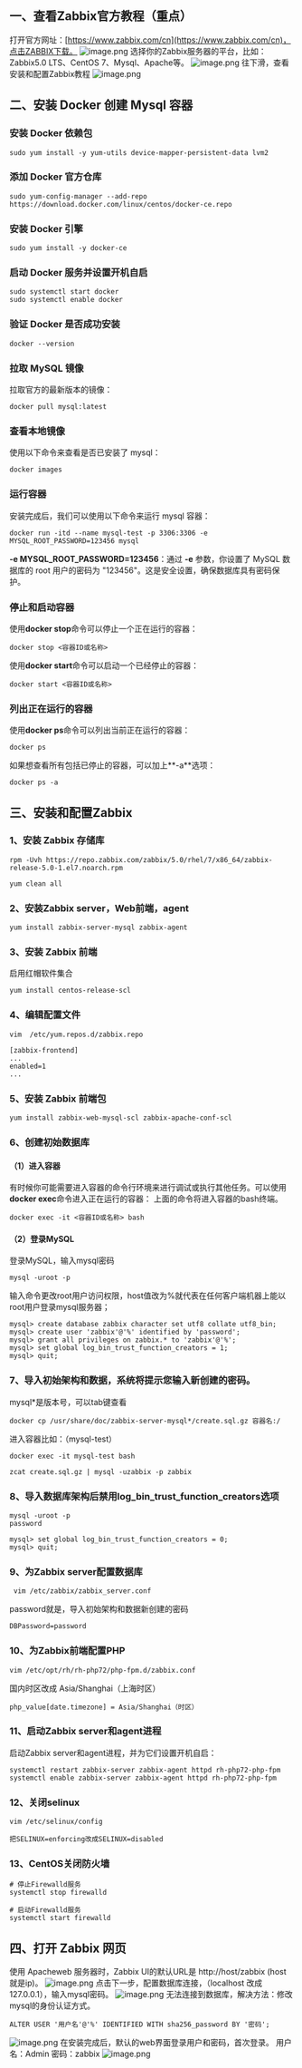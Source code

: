 ## 一、查看Zabbix官方教程（重点） 
打开官方网址：[https://www.zabbix.com/cn](https://www.zabbix.com/cn)，点击ZABBIX下载。
![image.png](https://cdn.nlark.com/yuque/0/2023/png/33625181/1696834108419-2fad0c96-e70e-45aa-a583-e9ef8e882b88.png#averageHue=%230e2236&clientId=uc1d297f2-99db-4&from=paste&height=668&id=u9cf6c3ce&originHeight=1002&originWidth=1895&originalType=binary&ratio=1.5&rotation=0&showTitle=false&size=1221974&status=done&style=none&taskId=uebb6a1ce-e115-41de-9fc8-870b70d7cb6&title=&width=1263.3333333333333)
选择你的Zabbix服务器的平台，比如：Zabbix5.0 LTS、CentOS 7、Mysql、Apache等。
![image.png](https://cdn.nlark.com/yuque/0/2023/png/33625181/1696929000932-f793a90a-2710-4ad1-9590-c21ecd155386.png#averageHue=%23fcfbfb&clientId=uff1d0c31-1d55-4&from=paste&height=652&id=u3bd32571&originHeight=978&originWidth=1866&originalType=binary&ratio=1.5&rotation=0&showTitle=false&size=105174&status=done&style=none&taskId=u223d6b5c-fd98-46d0-aaee-23b7809a0d1&title=&width=1244)
往下滑，查看安装和配置Zabbix教程
![image.png](https://cdn.nlark.com/yuque/0/2023/png/33625181/1696834341651-8405a1bb-a541-4a0b-a0c9-3528f3692fb7.png#averageHue=%23faf9f9&clientId=uc1d297f2-99db-4&from=paste&height=659&id=ub00d4365&originHeight=988&originWidth=1867&originalType=binary&ratio=1.5&rotation=0&showTitle=false&size=114027&status=done&style=none&taskId=uc518ce66-871f-48fb-b777-e9263b3c41b&title=&width=1244.6666666666667)
## 二、安装 Docker 创建 Mysql 容器
### 安装 Docker 依赖包
```
sudo yum install -y yum-utils device-mapper-persistent-data lvm2
```
### 添加 Docker 官方仓库
```
sudo yum-config-manager --add-repo https://download.docker.com/linux/centos/docker-ce.repo
```
### 安装 Docker 引擎
```
sudo yum install -y docker-ce
```
### 启动 Docker 服务并设置开机自启
```
sudo systemctl start docker
sudo systemctl enable docker
```
### 验证 Docker 是否成功安装
```
docker --version
```
### 拉取 MySQL 镜像
拉取官方的最新版本的镜像：
```
docker pull mysql:latest
```
### 查看本地镜像
使用以下命令来查看是否已安装了 mysql：
```
docker images
```
### 运行容器
安装完成后，我们可以使用以下命令来运行 mysql 容器：
```
docker run -itd --name mysql-test -p 3306:3306 -e MYSQL_ROOT_PASSWORD=123456 mysql
```
**-e MYSQL_ROOT_PASSWORD=123456**：通过 **-e** 参数，你设置了 MySQL 数据库的 root 用户的密码为 "123456"。这是安全设置，确保数据库具有密码保护。
### 停止和启动容器
使用**docker stop**命令可以停止一个正在运行的容器：
```
docker stop <容器ID或名称>
```
使用**docker start**命令可以启动一个已经停止的容器：
```
docker start <容器ID或名称>
```
### 列出正在运行的容器
使用**docker ps**命令可以列出当前正在运行的容器：
```
docker ps
```
如果想查看所有包括已停止的容器，可以加上**-a**选项：
```
docker ps -a
```
## 三、安装和配置Zabbix
### 1、安装 Zabbix 存储库
```
rpm -Uvh https://repo.zabbix.com/zabbix/5.0/rhel/7/x86_64/zabbix-release-5.0-1.el7.noarch.rpm

yum clean all
```
### 2、安装Zabbix server，Web前端，agent
```
yum install zabbix-server-mysql zabbix-agent
```
### 3、安装 Zabbix 前端
启用红帽软件集合
```
yum install centos-release-scl
```
### 4、编辑配置文件
```
vim  /etc/yum.repos.d/zabbix.repo
```
```
[zabbix-frontend]
...
enabled=1
...
```
### 5、安装 Zabbix 前端包
```
yum install zabbix-web-mysql-scl zabbix-apache-conf-scl
```
### 6、创建初始数据库
#### （1）进入容器
有时候你可能需要进入容器的命令行环境来进行调试或执行其他任务。可以使用**docker exec**命令进入正在运行的容器：
上面的命令将进入容器的bash终端。
```
docker exec -it <容器ID或名称> bash
```
#### （2）登录MySQL
登录MySQL，输入mysql密码
```
mysql -uroot -p
```
输入命令更改root用户访问权限，host值改为%就代表在任何客户端机器上能以root用户登录mysql服务器；
```
mysql> create database zabbix character set utf8 collate utf8_bin;
mysql> create user 'zabbix'@'%' identified by 'password';
mysql> grant all privileges on zabbix.* to 'zabbix'@'%';
mysql> set global log_bin_trust_function_creators = 1;
mysql> quit;
```
### 7、导入初始架构和数据，系统将提示您输入新创建的密码。
mysql*是版本号，可以tab键查看
```
docker cp /usr/share/doc/zabbix-server-mysql*/create.sql.gz 容器名:/
```
进入容器比如：（mysql-test）
```
docker exec -it mysql-test bash
```
```
zcat create.sql.gz | mysql -uzabbix -p zabbix
```
### 8、导入数据库架构后禁用log_bin_trust_function_creators选项
```
mysql -uroot -p
password

mysql> set global log_bin_trust_function_creators = 0;
mysql> quit;
```
### 9、为Zabbix server配置数据库
```
 vim /etc/zabbix/zabbix_server.conf
```
password就是，导入初始架构和数据新创建的密码
```
DBPassword=password
```
### 10、为Zabbix前端配置PHP
```
vim /etc/opt/rh/rh-php72/php-fpm.d/zabbix.conf
```
国内时区改成 Asia/Shanghai（上海时区）
```
php_value[date.timezone] = Asia/Shanghai（时区）
```
### 11、启动Zabbix server和agent进程
启动Zabbix server和agent进程，并为它们设置开机自启：
```
systemctl restart zabbix-server zabbix-agent httpd rh-php72-php-fpm
systemctl enable zabbix-server zabbix-agent httpd rh-php72-php-fpm
```
### 12、关闭selinux
```
vim /etc/selinux/config

把SELINUX=enforcing改成SELINUX=disabled
```
### 13、CentOS关闭防火墙
```
# 停止Firewalld服务
systemctl stop firewalld

# 启动Firewalld服务
systemctl start firewalld
```
## 四、打开 Zabbix 网页
使用 Apacheweb 服务器时，Zabbix UI的默认URL是 http://host/zabbix  (host 就是ip)。
![image.png](https://cdn.nlark.com/yuque/0/2023/png/33625181/1697078543251-96f84bb9-d59e-4ae3-ba24-252337346fd5.png#averageHue=%2399ca9a&clientId=uc786eda8-2bd5-4&from=paste&height=623&id=u76ba4e03&originHeight=934&originWidth=1731&originalType=binary&ratio=1.5&rotation=0&showTitle=false&size=91128&status=done&style=none&taskId=u1372064b-085f-42dc-b894-b83f56937c5&title=&width=1154)
点击下一步，配置数据库连接，（localhost 改成 127.0.0.1），输入mysql密码。
![image.png](https://cdn.nlark.com/yuque/0/2023/png/33625181/1697078681423-b542eb56-a25c-4710-bafc-5b63c38e3ad2.png#averageHue=%23f5f6f7&clientId=uc786eda8-2bd5-4&from=paste&height=595&id=ueb916204&originHeight=892&originWidth=1511&originalType=binary&ratio=1.5&rotation=0&showTitle=false&size=59779&status=done&style=none&taskId=ub3ba8827-7074-4f8b-99b6-1400d19d8a4&title=&width=1007.3333333333334)
无法连接到数据库，解决方法：修改mysql的身份认证方式。
```
ALTER USER '用户名'@'%' IDENTIFIED WITH sha256_password BY '密码';
```
![image.png](https://cdn.nlark.com/yuque/0/2023/png/33625181/1697079179513-4a17213d-e840-4596-a151-423bb809a1fe.png#averageHue=%23f5f5f6&clientId=u83c244f2-7e26-4&from=paste&height=576&id=u29ada154&originHeight=864&originWidth=1528&originalType=binary&ratio=1.5&rotation=0&showTitle=false&size=69251&status=done&style=none&taskId=ue8db1ef0-ec0b-456d-a48b-d000a212164&title=&width=1018.6666666666666)
在安装完成后，默认的web界面登录用户和密码，首次登录。
用户名：Admin	密码：zabbix
![image.png](https://cdn.nlark.com/yuque/0/2023/png/33625181/1697079872067-feb40002-5018-4b41-8960-36da2828bde0.png#averageHue=%23f9b35d&clientId=u83c244f2-7e26-4&from=paste&height=641&id=u49b32040&originHeight=962&originWidth=1877&originalType=binary&ratio=1.5&rotation=0&showTitle=false&size=102383&status=done&style=none&taskId=u719a1424-edb8-489e-b3df-27e1200f045&title=&width=1251.3333333333333)

